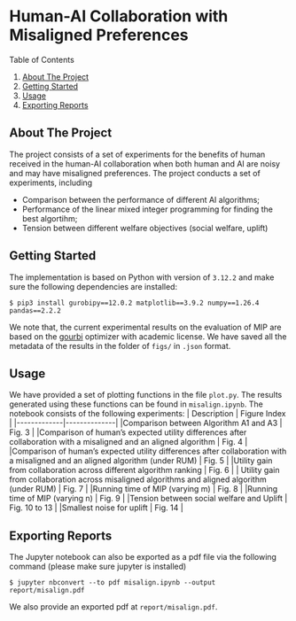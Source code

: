 # Human-AI Collaboration with Misaligned Preferences

<summary>Table of Contents</summary>
<ol>
<li>
    <a href="#about-the-project">About The Project</a>
</li>
<li>
    <a href="#getting-started">Getting Started</a>
</li>
<li><a href="#usage">Usage</a></li>
<li><a href="#exporting-reports">Exporting Reports</a></li>
</ol>

## About The Project
The project consists of a set of experiments for the benefits of human received in the human-AI collaboration when both human and AI are noisy and may have misaligned preferences. The project conducts a set of experiments, including 

* Comparison between the performance of different AI algorithms;
* Performance of the linear mixed integer programming for finding the best algortihm;
* Tension between different welfare objectives (social welfare, uplift)

## Getting Started
The implementation is based on Python with version of `3.12.2` and make sure the following dependencies are installed:

```shell
$ pip3 install gurobipy==12.0.2 matplotlib==3.9.2 numpy==1.26.4 pandas==2.2.2
```

We note that, the current experimental results on the evaluation of MIP are based on the [gourbi](https://www.gurobi.com/) optimizer with academic license. We have saved all the metadata of the results in the folder of `figs/` in `.json` format.

## Usage
We have provided a set of plotting functions in the file `plot.py`. The results generated using these functions can be found in `misalign.ipynb`. The notebook consists of the following experiments:
| Description | Figure Index |
|-------------|--------------|
|Comparison between Algorithm A1 and A3 | Fig. 3 |
|Comparison of human’s expected utility differences after collaboration with a misaligned and an aligned algorithm | Fig. 4 |
|Comparison of human’s expected utility differences after collaboration with a misaligned and an aligned algorithm (under RUM) | Fig. 5 |
|Utility gain from collaboration across different algorithm ranking | Fig. 6 |
| Utility gain from collaboration across misaligned algorithms and aligned algorithm (under RUM) | Fig. 7 |
|Running time of MIP (varying m) | Fig. 8 |
|Running time of MIP (varying n) | Fig. 9 |
|Tension between social welfare and Uplift | Fig. 10 to 13 |
|Smallest noise for uplift | Fig. 14 |




## Exporting Reports
The Jupyter notebook can also be exported as a pdf file via the following command (please make sure jupyter is installed)

```
$ jupyter nbconvert --to pdf misalign.ipynb --output report/misalign.pdf
```

We also provide an exported pdf at `report/misalign.pdf`.